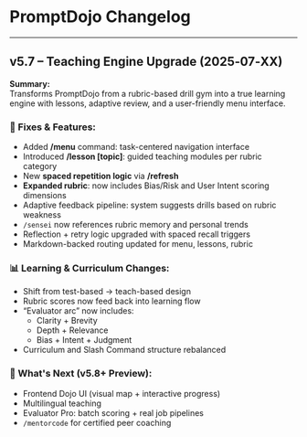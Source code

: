 # PromptDojo Changelog

---

## v5.7 – Teaching Engine Upgrade (2025‑07‑XX)

**Summary:**  
Transforms PromptDojo from a rubric-based drill gym into a true learning engine with lessons, adaptive review, and a user-friendly menu interface.

### 🔧 Fixes & Features:
- Added **/menu** command: task-centered navigation interface
- Introduced **/lesson [topic]**: guided teaching modules per rubric category
- New **spaced repetition logic** via **/refresh**
- **Expanded rubric**: now includes Bias/Risk and User Intent scoring dimensions
- Adaptive feedback pipeline: system suggests drills based on rubric weakness
- `/sensei` now references rubric memory and personal trends
- Reflection + retry logic upgraded with spaced recall triggers
- Markdown-backed routing updated for menu, lessons, rubric

### 📊 Learning & Curriculum Changes:
- Shift from test-based → teach-based design
- Rubric scores now feed back into learning flow
- “Evaluator arc” now includes:
  - Clarity + Brevity
  - Depth + Relevance
  - Bias + Intent + Judgment
- Curriculum and Slash Command structure rebalanced

### 🚀 What's Next (v5.8+ Preview):
- Frontend Dojo UI (visual map + interactive progress)
- Multilingual teaching
- Evaluator Pro: batch scoring + real job pipelines
- `/mentorcode` for certified peer coaching